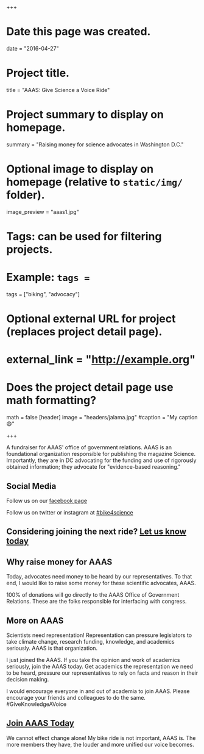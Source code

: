 +++
# Date this page was created.
date = "2016-04-27"

# Project title.
title = "AAAS: Give Science a Voice Ride"

# Project summary to display on homepage.
summary = "Raising money for science advocates in Washington D.C."

# Optional image to display on homepage (relative to `static/img/` folder).
image_preview = "aaas1.jpg"

# Tags: can be used for filtering projects.
# Example: `tags = `
tags = ["biking", "advocacy"]

# Optional external URL for project (replaces project detail page).
# external_link = "http://example.org"

# Does the project detail page use math formatting?
math = false
[header]
image = "headers/jalama.jpg"
#caption = "My caption :smile:"

+++

A fundraiser for AAAS' office of government relations. AAAS is an foundational organization responsible for publishing the magazine Science. Importantly, they are in DC advocating for the funding and use of rigorously obtained information; they advocate for "evidence-based reasoning."

## Social Media
Follow us on our [facebook page](https://www.facebook.com/AAAS-Give-Science-a-Voice-Ride-1842317252690197/)

Follow us on twitter or instagram at [#bike4science](https://twitter.com/search?q=%23bike4science&src=typd&lang=en)

## Considering joining the next ride? [Let us know today](https://docs.google.com/forms/d/e/1FAIpQLSd2IJm4Z0uoNBRo34sJr1X_kMs2e5Rpozl8DDST0-aN1yGF4g/viewform?usp=sf_link)

## Why raise money for AAAS

Today, advocates need money to be heard by our representatives. To that end, I would like to raise some money for these scientific advocates, AAAS.

100% of donations will go directly to the AAAS Office of Government Relations. These are the folks responsible for interfacing with congress.

## More on AAAS

Scientists need representation! Representation can pressure legislators to take climate change, research funding, knowledge, and academics seriously. AAAS is that organization.

I just joined the AAAS. If you take the opinion and work of academics seriously, join the AAAS today. Get academics the representation we need to be heard, pressure our representatives to rely on facts and reason in their decision making.

I would encourage everyone in and out of academia to join AAAS. Please encourage your friends and colleagues to do the same. #GiveKnowledgeAVoice

## [Join AAAS Today](https://www.aaas.org/membercentral/join-aaas)

We cannot effect change alone! My bike ride is not important, AAAS is. The more members they have, the louder and more unified our voice becomes.

